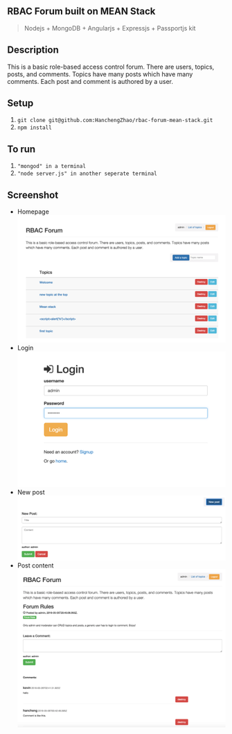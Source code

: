 ## RBAC Forum built on MEAN Stack
> Nodejs + MongoDB + Angularjs + Expressjs + Passportjs kit

## Description
This is a basic role-based access control forum. 
There are users, topics, posts, and comments. 
Topics have many posts which have many comments. 
Each post and comment is authored by a user.

## Setup

1. `git clone git@github.com:HanchengZhao/rbac-forum-mean-stack.git `
2. `npm install`


## To run

1. `"mongod" in a terminal`
2. `"node server.js" in another seperate terminal`


## Screenshot
- Homepage
![homepage](/screenshots/homepage.png?raw=true)
- Login
![login](/screenshots/login.png?raw=true)
- New post
![newpost](/screenshots/newpost.png?raw=true)
- Post content
![postcontent](/screenshots/postcontent.png?raw=true)